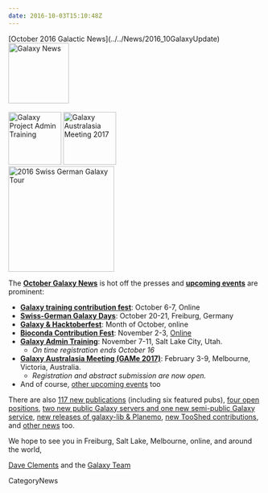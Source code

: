 ```yaml
---
date: 2016-10-03T15:10:48Z
---
```

<div class='newsItemHeader'>[October 2016 Galactic News](../../News/2016_10GalaxyUpdate)</div>

<div class='right'>
<div class='right'><a href='/GalaxyUpdates/2016_10'><img src='/Images/GalaxyLogos/GalaxyNews.png' alt='Galaxy News' width=120 /></a></div><br />
<a href='/GalaxyUpdates/2016_10#galaxy-admin-training-november-7-11-salt-lake-city-utah'><img src='/Images/Logos/AdminTraining2016-500.png' alt='Galaxy Project Admin Training' width="105" /></a>
<a href='/GalaxyUpdates/2016_10#galaxy-australasia-meeting-game-2017-registration--abstract-submission-are-open'><img src='/Images/Logos/GAMeLogo200.png' alt='Galaxy Australasia Meeting 2017' width="105" /></a><br />
<div class='right'><a href='/GalaxyUpdates/2016_10#swiss-german-galaxy-days'><img src='/Images/Logos/SG2016T.V2_logo.png' alt='2016 Swiss German Galaxy Tour' width="210" /></a></div>
</div>

The **[October Galaxy News](/GalaxyUpdates/2016_10)** is hot off the presses and **[upcoming events](/GalaxyUpdates/2016_10#events)** are prominent:

* **[Galaxy training contribution fest](/GalaxyUpdates/2016_10#galaxy-training-contribution-fest-6-7-october-online)**: October 6-7, Online 
* **[Swiss-German Galaxy Days](/GalaxyUpdates/2016_10#swiss-german-galaxy-days)**: October 20-21, Freiburg, Germany
* **[Galaxy & Hacktoberfest](/GalaxyUpdates/2016_10#galaxy--hacktoberfest)**: Month of October, online
* **[Bioconda Contribution Fest](/GalaxyUpdates/2016_10#conda-conda-conda)**: November 2-3, [Online](https://github.com/bioconda/bioconda-recipes/issues/2277)
* **[Galaxy Admin Training](/GalaxyUpdates/2016_10#galaxy-admin-training-november-7-11-salt-lake-city-utah)**: November 7-11, Salt Lake City, Utah. 
  * *On time registration ends October 16*
* **[Galaxy Australasia Meeting (GAMe 2017)](/GalaxyUpdates/2016_10#galaxy-australasia-meeting-game-2017-registration--abstract-submission-are-open)**: February 3-9, Melbourne, Victoria, Australia. 
  * *Registration and abstract submission are now open.* 
* And of course, [other upcoming events](/GalaxyUpdates/2016_10#other-upcoming-events) too

There are also [117 new publications](/GalaxyUpdates/2016_10#new-publications) (including six featured pubs), [four open positions](/GalaxyUpdates/2016_10#whos-hiring), [two new public Galaxy servers and one new semi-public Galaxy service](/GalaxyUpdates/2016_10#public-galaxy-server-news), [new releases of galaxy-lib & Planemo](/GalaxyUpdates/2016_10#releases), [new TooShed contributions](/GalaxyUpdates/2016_10#toolshed-contributions), and [other news](/GalaxyUpdates/2016_10#other-news) too.

We hope to see you in Freiburg, Salt Lake, Melbourne, online, and around the world,

[Dave Clements](/DaveClements) and the [Galaxy Team](../../GalaxyTeam)


CategoryNews
